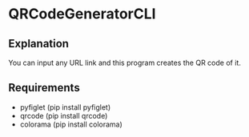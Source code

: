 # QRCodeGeneratorCLI

## Explanation
You can input any URL link and this program creates the QR code of it.

## Requirements
- pyfiglet (pip install pyfiglet)
- qrcode (pip install qrcode)
- colorama (pip install colorama)
